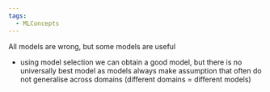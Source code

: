 ```yaml
---
tags:
  - MLConcepts
---
```

All models are wrong, but some models are useful
- using model selection we can obtain a good model, but there is no universally best model as models always make assumption that often do not generalise across domains (different domains = different models)